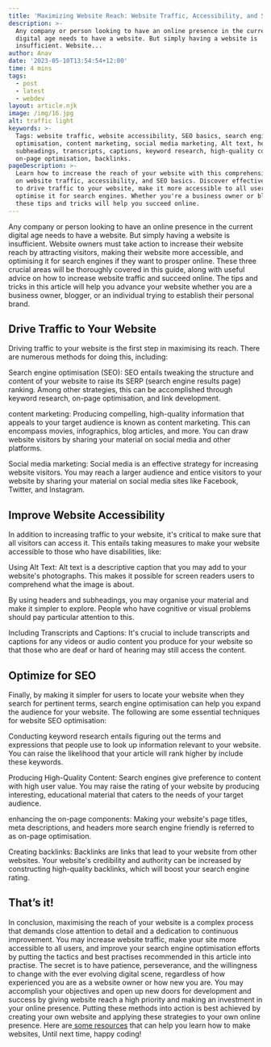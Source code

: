 ```yaml
---
title: 'Maximizing Website Reach: Website Traffic, Accessibility, and SEO Basics'
description: >-
  Any company or person looking to have an online presence in the current
  digital age needs to have a website. But simply having a website is
  insufficient. Website...
author: Anav
date: '2023-05-10T13:54:54+12:00'
time: 4 mins
tags:
  - post
  - latest
  - webdev
layout: article.njk
image: /img/16.jpg
alt: traffic light
keywords: >-
  Tags: website traffic, website accessibility, SEO basics, search engine
  optimisation, content marketing, social media marketing, Alt text, headers,
  subheadings, transcripts, captions, keyword research, high-quality content,
  on-page optimisation, backlinks.
pageDescription: >-
  Learn how to increase the reach of your website with this comprehensive guide
  on website traffic, accessibility, and SEO basics. Discover effective methods
  to drive traffic to your website, make it more accessible to all users, and
  optimise it for search engines. Whether you're a business owner or blogger,
  these tips and tricks will help you succeed online.
---
```

Any company or person looking to have an online presence in the current digital age needs to have a website. But simply having a website is insufficient. Website owners must take action to increase their website reach by attracting visitors, making their website more accessible, and optimising it for search engines if they want to prosper online. These three crucial areas will be thoroughly covered in this guide, along with useful advice on how to increase website traffic and succeed online. The tips and tricks in this article will help you advance your website whether you are a business owner, blogger, or an individual trying to establish their personal brand.



## Drive Traffic to Your Website

Driving traffic to your website is the first step in maximising its reach. There are numerous methods for doing this, including:

Search engine optimisation (SEO): SEO entails tweaking the structure and content of your website to raise its SERP (search engine results page) ranking. Among other strategies, this can be accomplished through keyword research, on-page optimisation, and link development.

content marketing: Producing compelling, high-quality information that appeals to your target audience is known as content marketing. This can encompass movies, infographics, blog articles, and more. You can draw website visitors by sharing your material on social media and other platforms.

Social media marketing: Social media is an effective strategy for increasing website visitors. You may reach a larger audience and entice visitors to your website by sharing your material on social media sites like Facebook, Twitter, and Instagram.



## Improve Website Accessibility

In addition to increasing traffic to your website, it's critical to make sure that all visitors can access it. This entails taking measures to make your website accessible to those who have disabilities, like:

Using Alt Text: Alt text is a descriptive caption that you may add to your website's photographs. This makes it possible for screen readers users to comprehend what the image is about.

By using headers and subheadings, you may organise your material and make it simpler to explore. People who have cognitive or visual problems should pay particular attention to this.

Including Transcripts and Captions: It's crucial to include transcripts and captions for any videos or audio content you produce for your website so that those who are deaf or hard of hearing may still access the content.



## Optimize for SEO

Finally, by making it simpler for users to locate your website when they search for pertinent terms, search engine optimisation can help you expand the audience for your website. The following are some essential techniques for website SEO optimisation:

Conducting keyword research entails figuring out the terms and expressions that people use to look up information relevant to your website. You can raise the likelihood that your article will rank higher by include these keywords.

Producing High-Quality Content: Search engines give preference to content with high user value. You may raise the rating of your website by producing interesting, educational material that caters to the needs of your target audience.

enhancing the on-page components: Making your website's page titles, meta descriptions, and headers more search engine friendly is referred to as on-page optimisation.

Creating backlinks: Backlinks are links that lead to your website from other websites. Your website's credibility and authority can be increased by constructing high-quality backlinks, which will boost your search engine rating.



## That’s it!

In conclusion, maximising the reach of your website is a complex process that demands close attention to detail and a dedication to continuous improvement. You may increase website traffic, make your site more accessible to all users, and improve your search engine optimisation efforts by putting the tactics and best practises recommended in this article into practise. The secret is to have patience, perseverance, and the willingness to change with the ever evolving digital scene, regardless of how experienced you are as a website owner or how new you are. You may accomplish your objectives and open up new doors for development and success by giving website reach a high priority and making an investment in your online presence. Putting these methods into action is best achieved by creating your own website and applying these strategies to your own online presence. Here are[ some resources](https://codeology.net/blogholder/top-5-resources-to-learn-frontend-web-dev-or-beginners/) that can help you learn how to make websites, Until next time, happy coding!
